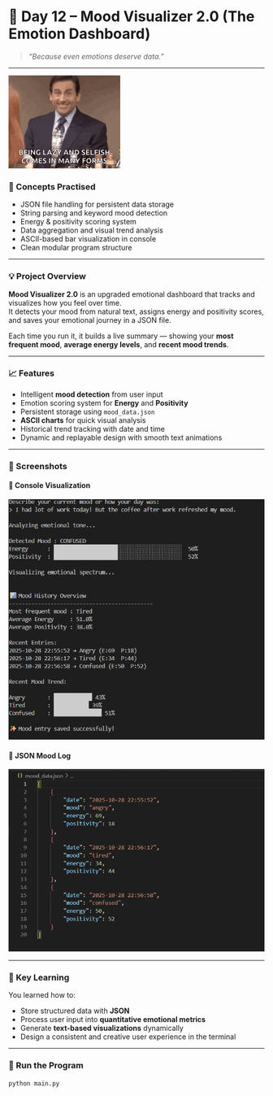 # 🌈 Day 12 – Mood Visualizer 2.0 (The Emotion Dashboard)

> *“Because even emotions deserve data.”*

---

![Mood](https://raw.githubusercontent.com/hnnthecore/100DaysOfPythonMastery/refs/heads/main/assets/michael-scott.gif)

### 🧠 Concepts Practised
- JSON file handling for persistent data storage  
- String parsing and keyword mood detection  
- Energy & positivity scoring system  
- Data aggregation and visual trend analysis  
- ASCII-based bar visualization in console  
- Clean modular program structure  

---

### 💡 Project Overview
**Mood Visualizer 2.0** is an upgraded emotional dashboard that tracks and visualizes how you feel over time.  
It detects your mood from natural text, assigns energy and positivity scores, and saves your emotional journey in a JSON file.

Each time you run it, it builds a live summary — showing your **most frequent mood**, **average energy levels**, and **recent mood trends**.

---

### 📈 Features
- Intelligent **mood detection** from user input  
- Emotion scoring system for **Energy** and **Positivity**  
- Persistent storage using `mood_data.json`  
- **ASCII charts** for quick visual analysis  
- Historical trend tracking with date and time  
- Dynamic and replayable design with smooth text animations  

---

### 🧩 Screenshots
#### 🎨 Console Visualization
![Mood Visualizer Output](https://raw.githubusercontent.com/hnnthecore/100DaysOfPythonMastery/refs/heads/main/assets/day12_output.png)

#### 💾 JSON Mood Log
![Mood Data JSON](https://raw.githubusercontent.com/hnnthecore/100DaysOfPythonMastery/refs/heads/main/assets/moodJson.png)

---

### 🧠 Key Learning
You learned how to:
- Store structured data with **JSON**  
- Process user input into **quantitative emotional metrics**  
- Generate **text-based visualizations** dynamically  
- Design a consistent and creative user experience in the terminal  

---

### 🚀 Run the Program
```bash
python main.py
